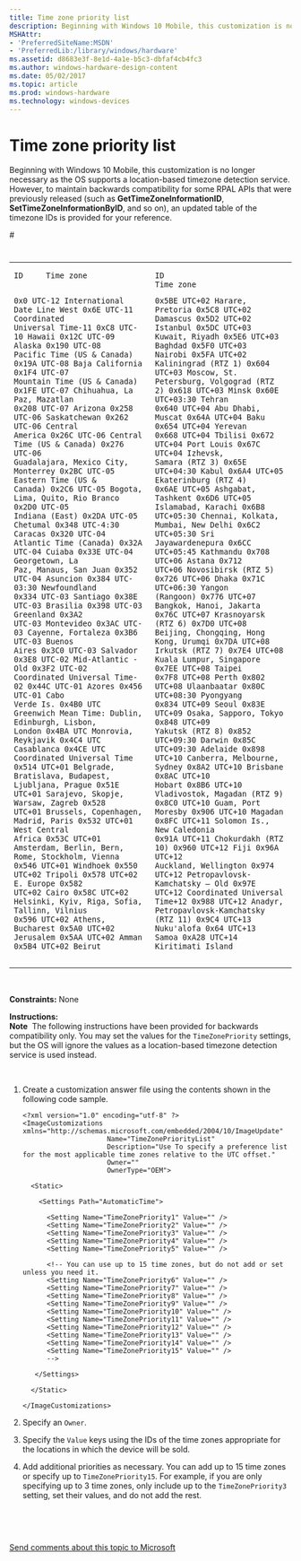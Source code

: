 ```yaml
---
title: Time zone priority list
description: Beginning with Windows 10 Mobile, this customization is no longer necessary as the OS supports a location-based timezone detection service.
MSHAttr:
- 'PreferredSiteName:MSDN'
- 'PreferredLib:/library/windows/hardware'
ms.assetid: d8683e3f-8e1d-4a1e-b5c3-dbfaf4cb4fc3
ms.author: windows-hardware-design-content
ms.date: 05/02/2017
ms.topic: article
ms.prod: windows-hardware
ms.technology: windows-devices
---
```


# Time zone priority list


Beginning with Windows 10 Mobile, this customization is no longer necessary as the OS supports a location-based timezone detection service. However, to maintain backwards compatibility for some RPAL APIs that were previously released (such as **GetTimeZoneInformationID**, **SetTimeZoneInformationByID**, and so on), an updated table of the timezone IDs is provided for your reference.

<table>
<colgroup>
<col width="50%" />
<col width="50%" />
</colgroup>
<tbody>
<tr class="odd">
# <td><pre class="syntax" space="preserve"><code>ID     Time zone

0x0    UTC-12 International Date Line West
0x6E   UTC-11 Coordinated Universal Time-11
0xC8   UTC-10 Hawaii
0x12C  UTC-09 Alaska
0x190  UTC-08 Pacific Time (US &amp; Canada)
0x19A  UTC-08 Baja California
0x1F4  UTC-07 Mountain Time (US &amp; Canada)
0x1FE  UTC-07 Chihuahua, La Paz, Mazatlan
0x208  UTC-07 Arizona
0x258  UTC-06 Saskatchewan
0x262  UTC-06 Central America
0x26C  UTC-06 Central Time (US &amp; Canada)
0x276  UTC-06 Guadalajara, Mexico City, 
              Monterrey
0x2BC  UTC-05 Eastern Time (US &amp; Canada)
0x2C6  UTC-05 Bogota, Lima, Quito, Rio Branco
0x2D0  UTC-05 Indiana (East)
0x2DA  UTC-05 Chetumal
0x348  UTC-4:30 Caracas
0x320  UTC-04 Atlantic Time (Canada)
0x32A  UTC-04 Cuiaba
0x33E  UTC-04 Georgetown, La Paz, Manaus, 
              San Juan
0x352  UTC-04 Asuncion
0x384  UTC-03:30 Newfoundland
0x334  UTC-03 Santiago
0x38E  UTC-03 Brasilia
0x398  UTC-03 Greenland
0x3A2  UTC-03 Montevideo
0x3AC  UTC-03 Cayenne, Fortaleza
0x3B6  UTC-03 Buenos Aires
0x3C0  UTC-03 Salvador
0x3E8  UTC-02 Mid-Atlantic - Old
0x3F2  UTC-02 Coordinated Universal Time-02
0x44C  UTC-01 Azores
0x456  UTC-01 Cabo Verde Is.
0x4B0  UTC    Greenwich Mean Time: Dublin, 
              Edinburgh, Lisbon, London
0x4BA  UTC    Monrovia, Reykjavik
0x4C4  UTC    Casablanca
0x4CE  UTC    Coordinated Universal Time
0x514  UTC+01 Belgrade, Bratislava, Budapest, 
              Ljubljana, Prague
0x51E  UTC+01 Sarajevo, Skopje, Warsaw, Zagreb
0x528  UTC+01 Brussels, Copenhagen, Madrid, 
              Paris
0x532  UTC+01 West Central Africa
0x53C  UTC+01 Amsterdam, Berlin, Bern, Rome, 
              Stockholm, Vienna
0x546  UTC+01 Windhoek
0x550  UTC+02 Tripoli
0x578  UTC+02 E. Europe
0x582  UTC+02 Cairo
0x58C  UTC+02 Helsinki, Kyiv, Riga, Sofia, 
              Tallinn, Vilnius
0x596  UTC+02 Athens, Bucharest
0x5A0  UTC+02 Jerusalem
0x5AA  UTC+02 Amman
0x5B4  UTC+02 Beirut </code></pre></td>
# <td><pre class="syntax" space="preserve"><code>ID     Time zone

0x5BE  UTC+02 Harare, Pretoria
0x5C8  UTC+02 Damascus
0x5D2  UTC+02 Istanbul
0x5DC  UTC+03 Kuwait, Riyadh
0x5E6  UTC+03 Baghdad
0x5F0  UTC+03 Nairobi
0x5FA  UTC+02 Kaliningrad (RTZ 1)
0x604  UTC+03 Moscow, St. Petersburg, Volgograd (RTZ 2)
0x618  UTC+03 Minsk
0x60E  UTC+03:30 Tehran
0x640  UTC+04 Abu Dhabi, Muscat
0x64A  UTC+04 Baku
0x654  UTC+04 Yerevan
0x668  UTC+04 Tbilisi
0x672  UTC+04 Port Louis
0x67C  UTC+04 Izhevsk, Samara (RTZ 3)
0x65E  UTC+04:30 Kabul
0x6A4  UTC+05 Ekaterinburg (RTZ 4)
0x6AE  UTC+05 Ashgabat, Tashkent
0x6D6  UTC+05 Islamabad, Karachi
0x6B8  UTC+05:30 Chennai, Kolkata, Mumbai, 
              New Delhi
0x6C2  UTC+05:30 Sri Jayawardenepura
0x6CC  UTC+05:45 Kathmandu
0x708  UTC+06 Astana
0x712  UTC+06 Novosibirsk (RTZ 5)
0x726  UTC+06 Dhaka
0x71C  UTC+06:30 Yangon (Rangoon)
0x776  UTC+07 Bangkok, Hanoi, Jakarta
0x76C  UTC+07 Krasnoyarsk (RTZ 6)
0x7D0  UTC+08 Beijing, Chongqing, Hong Kong, 
              Urumqi
0x7DA  UTC+08 Irkutsk (RTZ 7)
0x7E4  UTC+08 Kuala Lumpur, Singapore
0x7EE  UTC+08 Taipei
0x7F8  UTC+08 Perth
0x802  UTC+08 Ulaanbaatar
0x80C  UTC+08:30 Pyongyang
0x834  UTC+09 Seoul
0x83E  UTC+09 Osaka, Sapporo, Tokyo
0x848  UTC+09 Yakutsk (RTZ 8)
0x852  UTC+09:30 Darwin
0x85C  UTC+09:30 Adelaide
0x898  UTC+10 Canberra, Melbourne, Sydney
0x8A2  UTC+10 Brisbane
0x8AC  UTC+10 Hobart
0x8B6  UTC+10 Vladivostok, Magadan (RTZ 9)
0x8C0  UTC+10 Guam, Port Moresby
0x906  UTC+10 Magadan
0x8FC  UTC+11 Solomon Is., New Caledonia
0x91A  UTC+11 Chokurdakh (RTZ 10)
0x960  UTC+12 Fiji
0x96A  UTC+12 Auckland, Wellington
0x974  UTC+12 Petropavlovsk-Kamchatsky – Old 
0x97E  UTC+12 Coordinated Universal Time+12
0x988  UTC+12 Anadyr, Petropavlovsk-Kamchatsky (RTZ 11)
0x9C4  UTC+13 Nuku&#39;alofa
0x64   UTC+13 Samoa
0xA28  UTC+14 Kiritimati Island</code></pre></td>
</tr>
</tbody>
</table>

 

<a href="" id="constraints---none"></a>**Constraints:** None  

<a href="" id="instructions-"></a>**Instructions:**  
**Note**  The following instructions have been provided for backwards compatibility only. You may set the values for the `TimeZonePriority` settings, but the OS will ignore the values as a location-based timezone detection service is used instead.

 

1.  Create a customization answer file using the contents shown in the following code sample.

    ``` syntax
    <?xml version="1.0" encoding="utf-8" ?>  
    <ImageCustomizations xmlns="http://schemas.microsoft.com/embedded/2004/10/ImageUpdate"  
                         Name="TimeZonePriorityList"  
                         Description="Use To specify a preference list for the most applicable time zones relative to the UTC offset."  
                         Owner=""  
                         OwnerType="OEM"> 
      
      <Static>  

        <Settings Path="AutomaticTime">  

          <Setting Name="TimeZonePriority1" Value="" />    
          <Setting Name="TimeZonePriority2" Value="" /> 
          <Setting Name="TimeZonePriority3" Value="" />    
          <Setting Name="TimeZonePriority4" Value="" /> 
          <Setting Name="TimeZonePriority5" Value="" />   

          <!-- You can use up to 15 time zones, but do not add or set unless you need it. 
          <Setting Name="TimeZonePriority6" Value="" /> 
          <Setting Name="TimeZonePriority7" Value="" />    
          <Setting Name="TimeZonePriority8" Value="" /> 
          <Setting Name="TimeZonePriority9" Value="" />    
          <Setting Name="TimeZonePriority10" Value="" /> 
          <Setting Name="TimeZonePriority11" Value="" />    
          <Setting Name="TimeZonePriority12" Value="" /> 
          <Setting Name="TimeZonePriority13" Value="" />    
          <Setting Name="TimeZonePriority14" Value="" /> 
          <Setting Name="TimeZonePriority15" Value="" />    
          -->

       </Settings>  

      </Static>

    </ImageCustomizations>
    ```

2.  Specify an `Owner`.

3.  Specify the `Value` keys using the IDs of the time zones appropriate for the locations in which the device will be sold.

4.  Add additional priorities as necessary. You can add up to 15 time zones or specify up to `TimeZonePriority15`. For example, if you are only specifying up to 3 time zones, only include up to the `TimeZonePriority3` setting, set their values, and do not add the rest.

 

 

[Send comments about this topic to Microsoft](mailto:wsddocfb@microsoft.com?subject=Documentation%20feedback%20%5Bp_phCustomization\p_phCustomization%5D:%20Time%20zone%20priority%20list%20%20RELEASE:%20%289/7/2016%29&body=%0A%0APRIVACY%20STATEMENT%0A%0AWe%20use%20your%20feedback%20to%20improve%20the%20documentation.%20We%20don't%20use%20your%20email%20address%20for%20any%20other%20purpose,%20and%20we'll%20remove%20your%20email%20address%20from%20our%20system%20after%20the%20issue%20that%20you're%20reporting%20is%20fixed.%20While%20we're%20working%20to%20fix%20this%20issue,%20we%20might%20send%20you%20an%20email%20message%20to%20ask%20for%20more%20info.%20Later,%20we%20might%20also%20send%20you%20an%20email%20message%20to%20let%20you%20know%20that%20we've%20addressed%20your%20feedback.%0A%0AFor%20more%20info%20about%20Microsoft's%20privacy%20policy,%20see%20http://privacy.microsoft.com/default.aspx. "Send comments about this topic to Microsoft")




